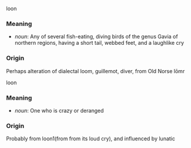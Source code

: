 loon
### Meaning
+ _noun_: Any of several fish-eating, diving birds of the genus Gavia of northern regions, having a short tail, webbed feet, and a laughlike cry

### Origin

Perhaps alteration of dialectal loom, guillemot, diver, from Old Norse lōmr

loon
### Meaning
+ _noun_: One who is crazy or deranged

### Origin

Probably from loon1(from from its loud cry), and influenced by lunatic
